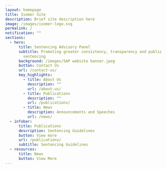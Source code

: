 ```yaml
---
layout: homepage
title: Isomer Site
description: Brief site description here
image: /images/isomer-logo.svg
permalink: /
notification: ""
sections:
  - hero:
      title: Sentencing Advisory Panel
      subtitle: Promoting greater consistency, transparency and public awareness in
        sentencing
      background: /images/SAP website banner.jpeg
      button: Contact Us
      url: /contact-us/
      key_highlights:
        - title: About Us
          description: ""
          url: /about-us/
        - title: Publications
          description: ""
          url: /publications/
        - title: News
          description: Announcements and Speeches
          url: /news/
  - infobar:
      title: Publications
      description: Sentencing Guidelines
      button: View more
      url: /publications/
      subtitle: Sentencing Guidelines
  - resources:
      title: News
      button: View More
---
```

